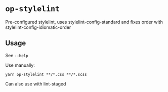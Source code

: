 # `op-stylelint`

Pre-configured stylelint, uses stylelint-config-standard and fixes order with stylelint-config-idiomatic-order

## Usage

See `--help`

Use manually:

`yarn op-stylelint **/*.css **/*.scss`

Can also use with lint-staged
